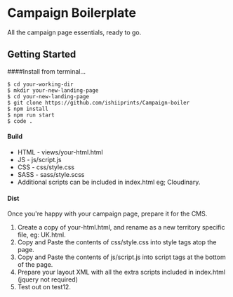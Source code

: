 # Campaign Boilerplate

All the campaign page essentials, ready to go.

## Getting Started
####Install
from terminal...
```
$ cd your-working-dir
$ mkdir your-new-landing-page
$ cd your-new-landing-page
$ git clone https://github.com/ishiiprints/Campaign-boiler
$ npm install
$ npm run start
$ code .
```

#### Build
* HTML - views/your-html.html
* JS - js/script.js
* CSS - css/style.css
* SASS - sass/style.scss
* Additional scripts can be included in index.html eg; Cloudinary.

#### Dist
Once you're happy with your campaign page, prepare it for the CMS.

1. Create a copy of your-html.html, and rename as a new territory specific file, eg: UK.html.
2. Copy and Paste the contents of css/style.css into style tags atop the page.
3. Copy and Paste the contents of js/script.js into script tags at the bottom of the page.
4. Prepare your layout XML with all the extra scripts included in index.html (jquery not required)
5. Test out on test12.